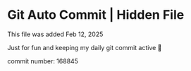 # Git Auto Commit | Hidden File

This file was added Feb 12, 2025

Just for fun and keeping my daily git commit active 🤪

commit number: 168845
